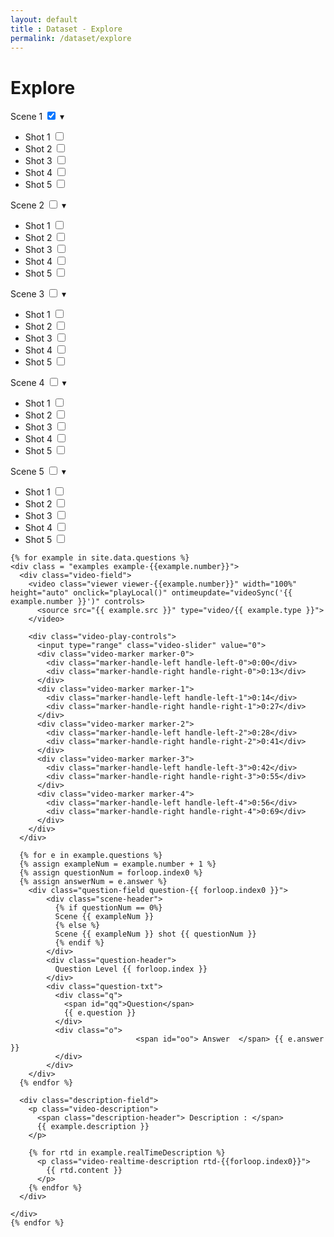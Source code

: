 ```yaml
---
layout: default
title : Dataset - Explore
permalink: /dataset/explore
---
```


<link rel="stylesheet" href="/assets/css/dataset.css">
<script src = "/assets/js/explore.js" type = "text/javascript"/></script>

<div class="explore content-container">
  <h1 class = "content-title">
    Explore
  </h1>
  <div class="content-item">
    <div class="checklist-field">
      <div class="checklist scene-0">
        <span id="header">
          <label class="checkbox-container">Scene 1
            <input type="checkbox" checked="checked" onclick="selectScene(0)">
            <span class="checkmark"></span>
            <span>&#9662;</span>
          </label>
        </span>
        <ul> 
          <li>
          <label class="checkbox-container">Shot 1
            <input type="checkbox" onclick="selectShot(0, 1)">
            <span class="checkmark"></span>
          </label>
          </li>
          <li>
          <label class="checkbox-container">Shot 2
            <input type="checkbox" onclick="selectShot(0, 2)">
            <span class="checkmark"></span>
          </label>
          </li>
          <li>
          <label class="checkbox-container">Shot 3
            <input type="checkbox" onclick="selectShot(0, 3)">
            <span class="checkmark"></span>
          </label>
          </li>
          <li>
          <label class="checkbox-container">Shot 4
            <input type="checkbox" onclick="selectShot(0, 4)">
            <span class="checkmark"></span>
          </label>
          </li>
          <li>
          <label class="checkbox-container">Shot 5
            <input type="checkbox" onclick="selectShot(0, 5)">
            <span class="checkmark"></span>
          </label>
          </li>
        </ul>
      </div>
      <div class="checklist scene-1">
        <span id="header">
          <label class="checkbox-container">Scene 2
            <input type="checkbox" onclick="selectScene(1)">
            <span class="checkmark"></span>
            <span>&#9662;</span>
          </label>
        </span>
        <ul> 
          <li>
          <label class="checkbox-container">Shot 1
            <input type="checkbox" onclick="selectShot(1, 1)">
            <span class="checkmark"></span>
          </label>
          </li>
          <li>
          <label class="checkbox-container">Shot 2
            <input type="checkbox" onclick="selectShot(1, 2)">
            <span class="checkmark"></span>
          </label>
          </li>
          <li>
          <label class="checkbox-container">Shot 3
            <input type="checkbox" onclick="selectShot(1, 3)">
            <span class="checkmark"></span>
          </label>
          </li>
          <li>
          <label class="checkbox-container">Shot 4
            <input type="checkbox" onclick="selectShot(1, 4)">
            <span class="checkmark"></span>
          </label>
          </li>
          <li>
          <label class="checkbox-container">Shot 5
            <input type="checkbox" onclick="selectShot(1, 5)">
            <span class="checkmark"></span>
          </label>
          </li>
        </ul>
      </div>
      <div class="checklist scene-2">
        <span id="header">
          <label class="checkbox-container">Scene 3
            <input type="checkbox" onclick="selectScene(2)">
            <span class="checkmark"></span>
            <span>&#9662;</span>
          </label>
        </span>
        <ul> 
          <li>
          <label class="checkbox-container">Shot 1
            <input type="checkbox" onclick="selectShot(2, 1)">
            <span class="checkmark"></span>
          </label>
          </li>
          <li>
          <label class="checkbox-container">Shot 2
            <input type="checkbox" onclick="selectShot(2, 2)">
            <span class="checkmark"></span>
          </label>
          </li>
          <li>
          <label class="checkbox-container">Shot 3
            <input type="checkbox" onclick="selectShot(2, 3)">
            <span class="checkmark"></span>
          </label>
          </li>
          <li>
          <label class="checkbox-container">Shot 4
            <input type="checkbox" onclick="selectShot(2, 4)">
            <span class="checkmark"></span>
          </label>
          </li>
          <li>
          <label class="checkbox-container">Shot 5
            <input type="checkbox" onclick="selectShot(2, 5)">
            <span class="checkmark"></span>
          </label>
          </li>
        </ul>
      </div>
      <div class="checklist scene-3">
        <span id="header">
          <label class="checkbox-container">Scene 4
            <input type="checkbox" onclick="selectScene(3)">
            <span class="checkmark"></span>
            <span>&#9662;</span>
          </label>
        </span>
        <ul> 
          <li>
          <label class="checkbox-container">Shot 1
            <input type="checkbox" onclick="selectShot(3, 1)">
            <span class="checkmark"></span>
          </label>
          </li>
          <li>
          <label class="checkbox-container">Shot 2
            <input type="checkbox" onclick="selectShot(3, 2)">
            <span class="checkmark"></span>
          </label>
          </li>
          <li>
          <label class="checkbox-container">Shot 3
            <input type="checkbox" onclick="selectShot(3, 3)">
            <span class="checkmark"></span>
          </label>
          </li>
          <li>
          <label class="checkbox-container">Shot 4
            <input type="checkbox" onclick="selectShot(3, 4)">
            <span class="checkmark"></span>
          </label>
          </li>
          <li>
          <label class="checkbox-container">Shot 5
            <input type="checkbox" onclick="selectShot(3, 5)">
            <span class="checkmark"></span>
          </label>
          </li>
        </ul>
      </div>
      <div class="checklist scene-4">
        <span id="header">
          <label class="checkbox-container">Scene 5
            <input type="checkbox" onclick="selectScene(4)">
            <span class="checkmark"></span>
            <span>&#9662;</span>
          </label>
        </span>
        <ul> 
          <li>
          <label class="checkbox-container">Shot 1
            <input type="checkbox" onclick="selectShot(4, 1)">
            <span class="checkmark"></span>
          </label>
          </li>
          <li>
          <label class="checkbox-container">Shot 2
            <input type="checkbox" onclick="selectShot(4, 2)">
            <span class="checkmark"></span>
          </label>
          </li>
          <li>
          <label class="checkbox-container">Shot 3
            <input type="checkbox" onclick="selectShot(4, 3)">
            <span class="checkmark"></span>
          </label>
          </li>
          <li>
          <label class="checkbox-container">Shot 4
            <input type="checkbox" onclick="selectShot(4, 4)">
            <span class="checkmark"></span>
          </label>
          </li>
          <li>
          <label class="checkbox-container">Shot 5
            <input type="checkbox" onclick="selectShot(4, 5)">
            <span class="checkmark"></span>
          </label>
          </li>
        </ul>
      </div>
    </div>

    {% for example in site.data.questions %}
    <div class = "examples example-{{example.number}}">
      <div class="video-field">
        <video class="viewer viewer-{{example.number}}" width="100%" height="auto" onclick="playLocal()" ontimeupdate="videoSync('{{ example.number }}')" controls>
          <source src="{{ example.src }}" type="video/{{ example.type }}">
        </video>

        <div class="video-play-controls"> 
          <input type="range" class="video-slider" value="0"> 
          <div class="video-marker marker-0">
            <div class="marker-handle-left handle-left-0">0:00</div>
            <div class="marker-handle-right handle-right-0">0:13</div>
          </div>
          <div class="video-marker marker-1">
            <div class="marker-handle-left handle-left-1">0:14</div>
            <div class="marker-handle-right handle-right-1">0:27</div>
          </div>
          <div class="video-marker marker-2">
            <div class="marker-handle-left handle-left-2">0:28</div>
            <div class="marker-handle-right handle-right-2">0:41</div>
          </div>
          <div class="video-marker marker-3">
            <div class="marker-handle-left handle-left-3">0:42</div>
            <div class="marker-handle-right handle-right-3">0:55</div>
          </div>
          <div class="video-marker marker-4">
            <div class="marker-handle-left handle-left-4">0:56</div>
            <div class="marker-handle-right handle-right-4">0:69</div>
          </div>
        </div> 
      </div>
      
      {% for e in example.questions %}
      {% assign exampleNum = example.number + 1 %}
      {% assign questionNum = forloop.index0 %}
      {% assign answerNum = e.answer %}
        <div class="question-field question-{{ forloop.index0 }}">
            <div class="scene-header">
              {% if questionNum == 0%}
              Scene {{ exampleNum }} 
              {% else %}
              Scene {{ exampleNum }} shot {{ questionNum }}
              {% endif %}
            </div>
            <div class="question-header">
              Question Level {{ forloop.index }}
            </div>
            <div class="question-txt">
              <div class="q">
                <span id="qq">Question</span>
                {{ e.question }}
              </div>
              <div class="o">
								<span id="oo"> Answer  </span> {{ e.answer }}
              </div>
            </div>
        </div>
      {% endfor %}

      <div class="description-field">
        <p class="video-description">
          <span class="description-header"> Description : </span>
          {{ example.description }}
        </p>

        {% for rtd in example.realTimeDescription %}
          <p class="video-realtime-description rtd-{{forloop.index0}}">
            {{ rtd.content }}
          </p>
        {% endfor %}
      </div>

    </div>
    {% endfor %}
</div>
